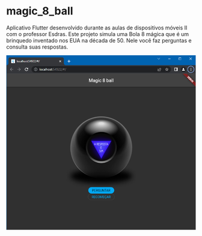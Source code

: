 # magic_8_ball

Aplicativo Flutter desenvolvido durante as aulas de dispositivos móveis II com o professor Esdras.
Este projeto simula uma Bola 8 mágica que é um brinquedo inventado nos EUA na década de 50. Nele você faz perguntas e consulta suas respostas. 

![This is an image](https://github.com/brfratucsi/magic_8_ball/blob/master/assets/images/print_app.png)   <br />  <br />
